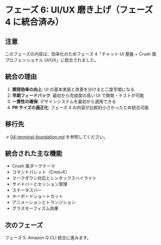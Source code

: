 # フェーズ 6: UI/UX 磨き上げ（フェーズ 4 に統合済み）

## 注意

このフェーズの内容は、効率化のためフェーズ 4「チャット UI 基盤 + Crush 風プロフェッショナル UI/UX」に統合されました。

## 統合の理由

1. **開発効率の向上**: UI の基本実装と改善を分けると二度手間になる
2. **早期フィードバック**: 最初から完成度の高い UI で開発・テストが可能
3. **一貫性の確保**: デザインシステムを最初から適用できる
4. **PR サイズの適正化**: フェーズ 4 の内容が比較的小さかったため統合可能

## 移行先

→ [04-terminal-foundation.md](./04-terminal-foundation.md) を参照してください。

## 統合された主な機能

- Crush 風ダークテーマ
- コマンドパレット（Cmd+K）
- マークダウン対応とシンタックスハイライト
- サイドバーとセッション管理
- ステータスバー
- キーボードショートカット
- アニメーションとトランジション
- グラスモーフィズム効果

## 次のフェーズ

フェーズ 5: Amazon Q CLI 統合に進みます。
